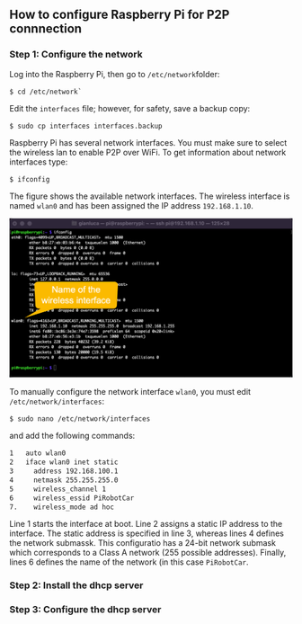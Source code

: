 ## How to configure Raspberry Pi for P2P connnection

### Step 1: Configure the network

Log into the Raspberry Pi, then go to `/etc/network`folder:

```
$ cd /etc/network`
```
Edit the `interfaces` file; however, for safety, save a backup copy:

```
$ sudo cp interfaces interfaces.backup
```
Raspberry Pi has several network interfaces. You must make sure to select the wireless lan to enable P2P over WiFi.
To get information about network interfaces type:

```
$ ifconfig
```
The figure shows the available network interfaces. The wireless interface is named `wlan0` and has been assigned the IP address `192.168.1.10`.

![alt ifconfig output](../screenshots/ifconfig.png "The network interfaces of Raspberry Pi")

To manually configure the network interface `wlan0`, you must edit `/etc/network/interfaces`:
```
$ sudo nano /etc/network/interfaces
```
and add the following commands:
```
1   auto wlan0
2   iface wlan0 inet static
3     address 192.168.100.1
4     netmask 255.255.255.0
5     wireless_channel 1
6     wireless_essid PiRobotCar
7.    wireless_mode ad hoc
```
Line 1 starts the interface at boot. Line 2 assigns a static IP address to the interface. The static address is specified in line 3, whereas lines 4 defines the network submassk. This configuratio has a 24-bit network submask which corresponds to a Class A network (255 possible addresses). Finally, lines 6 defines the name of the network (in this case `PiRobotCar`.

### Step 2: Install the dhcp server



### Step 3: Configure the dhcp server

